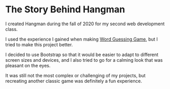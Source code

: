 # The Story Behind Hangman

I created Hangman during the fall of 2020 for my second web development class.

I used the experience I gained when making [Word Guessing Game](https://github.com/ZoltanKuli/Word-Guessing-Game), but I tried to make this project better.

I decided to use Bootstrap so that it would be easier to adapt to different screen sizes and devices, and I also tried to go for a calming look that was pleasant on the eyes.

It was still not the most complex or challenging of my projects, but recreating another classic game was definitely a fun experience.
